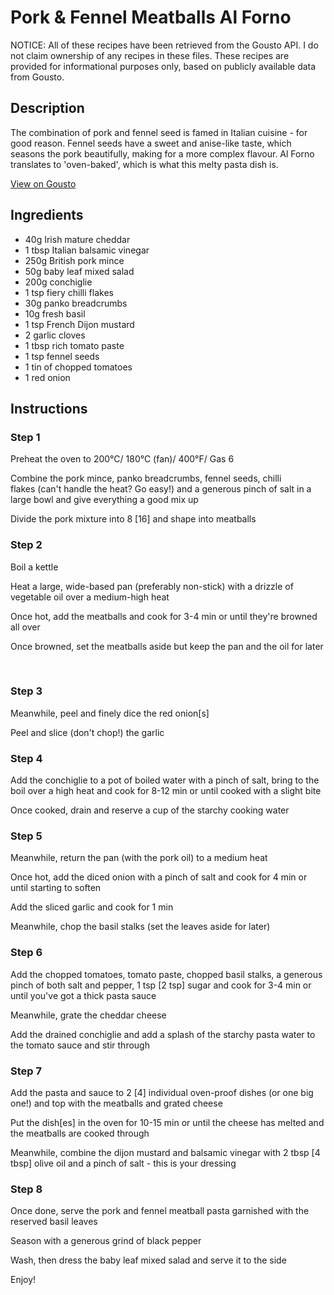 # Pork & Fennel Meatballs Al Forno

NOTICE: All of these recipes have been retrieved from the Gousto API. I do not claim ownership of any recipes in these files. These recipes are provided for informational purposes only, based on publicly available data from Gousto.

## Description

The combination of pork and fennel seed is famed in Italian cuisine - for good reason. Fennel seeds have a sweet and anise-like taste, which seasons the pork beautifully, making for a more complex flavour. Al Forno translates to 'oven-baked', which is what this melty pasta dish is. 

[View on Gousto](https://www.gousto.co.uk/recipes/cookbook/pork-fennel-meatballs-al-forno)

## Ingredients

- 40g Irish mature cheddar 
- 1 tbsp Italian balsamic vinegar
- 250g British pork mince 
- 50g baby leaf mixed salad
- 200g conchiglie
- 1 tsp fiery chilli flakes 
- 30g panko breadcrumbs
- 10g fresh basil
- 1 tsp French Dijon mustard
- 2 garlic cloves
- 1 tbsp rich tomato paste
- 1 tsp fennel seeds
- 1 tin of chopped tomatoes 
- 1 red onion

## Instructions


### Step 1

Preheat the oven to 200&deg;C/ 180&deg;C (fan)/ 400&deg;F/ Gas 6


Combine the pork mince, panko breadcrumbs, fennel seeds, chilli flakes&nbsp;(can't handle the heat? Go easy!) and a generous pinch of salt in a large bowl and give everything a good mix up


Divide the pork mixture into 8 <span class="text-danger">[16]</span> and shape into meatballs


### Step 2

Boil a kettle


Heat a large, wide-based pan (preferably non-stick) with a drizzle of vegetable oil&nbsp;over a medium-high heat&nbsp;


Once hot, add the meatballs and cook for 3-4 min or until they're browned all over


Once browned, set the meatballs aside but keep the pan and the oil for later


&nbsp;


### Step 3

Meanwhile, peel and finely dice the red onion<span class="text-danger">[s]</span>


Peel and slice (don't chop!) the garlic&nbsp;


### Step 4

Add the conchiglie to a pot of boiled water with a pinch of salt, bring to the boil over a high heat and cook for 8-12 min or until cooked with a slight bite


Once cooked, drain and reserve a cup of the starchy cooking water


### Step 5

Meanwhile, return the pan (with the pork oil) to a medium heat


Once hot, add the diced onion with a pinch of salt and cook for 4 min or until starting to soften


Add the sliced garlic and cook for 1 min


Meanwhile,&nbsp;chop the basil stalks (set the leaves aside for later)


### Step 6

Add the chopped tomatoes, tomato paste,&nbsp;chopped basil stalks, a generous pinch of both&nbsp;salt and pepper, 1 tsp <span class="text-danger">[2 tsp]</span> sugar and cook for 3-4 min or until you've got a thick pasta sauce&nbsp;


Meanwhile, grate the cheddar cheese


Add the drained&nbsp;conchiglie and add a splash of the starchy pasta water to the tomato sauce&nbsp;and stir through


### Step 7

Add the&nbsp;pasta&nbsp;and sauce&nbsp;to 2 <span class="text-danger">[4]</span> individual oven-proof dishes (or one big one!) and top with the meatballs and grated cheese


Put the dish<span class="text-danger">[es]</span> in the oven for 10-15 min or until the cheese&nbsp;has melted and the meatballs are cooked through


Meanwhile, combine the dijon mustard and balsamic vinegar with 2 tbsp<span class="text-danger"> [4 tbsp]</span> olive oil and a pinch of salt&nbsp;- this is your dressing

### Step 8

Once done, serve the pork and fennel meatball pasta garnished with the&nbsp; reserved basil leaves


Season with a generous grind of black pepper


Wash, then dress the&nbsp;baby leaf mixed salad and serve it to the side


Enjoy!

